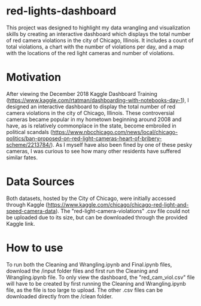 # red-lights-dashboard
This project was designed to highlight my data wrangling and visualization skills by creating an interactive dashboard which displays the total number of red camera violations in the city of Chicago, Illinois. It includes a count of total violations, a chart with the number of violations per day, and a map with the locations of the red light cameras and number of violations. 

# Motivation 
After viewing the December 2018 Kaggle Dashboard Training (https://www.kaggle.com/rtatman/dashboarding-with-notebooks-day-1), I designed an interactive dashboard to display the total number of red camera violations in the city of Chicago, Illinois. These controversial cameras became popular in my hometown beginning around 2008 and have, as is relatively commonplace in the state, become embroiled in political scandals (https://www.nbcchicago.com/news/local/chicago-politics/ban-proposed-on-red-light-cameras-heart-of-bribery-scheme/2213784/). As I myself have also been fined by one of these pesky cameras, I was curious to see how many other residents have suffered similar fates. 

# Data Sources
Both datasets, hosted by the City of Chicago, were initially accessed through Kaggle (https://www.kaggle.com/chicago/chicago-red-light-and-speed-camera-data). The "red-light-camera-violations" .csv file could not be uploaded due to its size, but can be downloaded through the provided Kaggle link.  

# How to use 
To run both the Cleaning and Wrangling.ipynb and Final.ipynb files, download the /input folder files and first run the Cleaning and Wrangling.ipynb file. To only view the dashboard, the "red_cam_viol.csv" file will have to be created by first running the Cleaning and Wrangling.ipynb file, as the file is too large to upload. The other .csv files can be downloaded directly from the /clean folder. 
